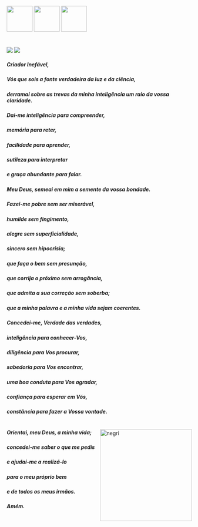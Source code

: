 <img height="70" width="70" src="https://cdn.jsdelivr.net/gh/devicons/devicon/icons/c/c-original.svg"> <img height="70" width="70" src="https://cdn.jsdelivr.net/gh/devicons/devicon/icons/python/python-original.svg"> <img height="70" width="70" src="https://cdn.jsdelivr.net/gh/devicons/devicon/icons/cplusplus/cplusplus-original.svg">
#
 <a href="https://www.instagram.com/g.negrii/" target="_blank"><img src="https://img.shields.io/badge/-Instagram-%23E4405F?style=for-the-badge&logo=instagram&logoColor=white" target="_blank"></a> 
   <a href="https://open.spotify.com/user/tkvlp1zbwjntnqb2abw73et7d?si=b17c80708bd74aff" target="_blank"><img src="https://img.shields.io/badge/Spotify-1ED760?&style=for-the-badge&logo=spotify&logoColor=white" target="_blank"></a>
 
##### Criador Inefável,
##### Vós que sois a fonte verdadeira da luz e da ciência,
##### derramai sobre as trevas da minha inteligência um raio da vossa claridade.

##### Dai-me inteligência para compreender,
##### memória para reter,
##### facilidade para aprender,
##### sutileza para interpretar
##### e graça abundante para falar.

##### Meu Deus, semeai em mim a semente da vossa bondade.

##### Fazei-me pobre sem ser miserável,
##### humilde sem fingimento,
##### alegre sem superficialidade,
##### sincero sem hipocrisia;
##### que faça o bem sem presunção,
##### que corrija o próximo sem arrogância,
##### que admita a sua correção sem soberba;
##### que a minha palavra e a minha vida sejam coerentes.

##### Concedei-me, Verdade das verdades,
##### inteligência para conhecer-Vos,
##### diligência para Vos procurar,
##### sabedoria para Vos encontrar,
##### uma boa conduta para Vos agradar,
##### confiança para esperar em Vós,
##### constância para fazer a Vossa vontade.
#
<img align="right" alt="negri" height="250" src="https://cdn.discordapp.com/attachments/722101626537508925/941414953544462366/457566_rtaLOYkM.png">

##### Orientai, meu Deus, a minha vida;
##### concedei-me saber o que me pedis
##### e ajudai-me a realizá-lo
##### para o meu próprio bem
##### e de todos os meus irmãos.

##### Amém.
